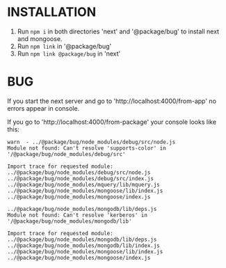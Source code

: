 # INSTALLATION

1. Run `npm i` in both directories 'next' and '@package/bug' to install next and mongoose.
2. Run `npm link` in '@package/bug'
3. Run `npm link @package/bug` in 'next'

# BUG

If you start the next server and go to 'http://localhost:4000/from-app' no errors appear in console.

If you go to 'http://localhost:4000/from-package' your console looks like this:

```
warn  - ../@package/bug/node_modules/debug/src/node.js
Module not found: Can't resolve 'supports-color' in '/@package/bug/node_modules/debug/src'

Import trace for requested module:
../@package/bug/node_modules/debug/src/node.js
../@package/bug/node_modules/debug/src/index.js
../@package/bug/node_modules/mquery/lib/mquery.js
../@package/bug/node_modules/mongoose/lib/index.js
../@package/bug/node_modules/mongoose/index.js

../@package/bug/node_modules/mongodb/lib/deps.js
Module not found: Can't resolve 'kerberos' in '/@package/bug/node_modules/mongodb/lib'

Import trace for requested module:
../@package/bug/node_modules/mongodb/lib/deps.js
../@package/bug/node_modules/mongodb/lib/index.js
../@package/bug/node_modules/mongoose/lib/index.js
../@package/bug/node_modules/mongoose/index.js
```
